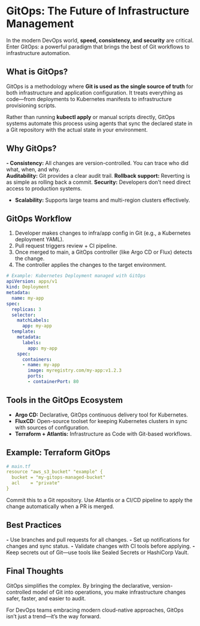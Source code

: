 # **GitOps: The Future of Infrastructure Management**

In the modern DevOps world, **speed, consistency, and security** are critical. Enter GitOps: a powerful paradigm that brings the best of Git workflows to infrastructure automation.  

## **What is GitOps?**

GitOps is a methodology where **Git is used as the single source of truth** for both infrastructure and application configuration. It treats everything as code—from deployments to Kubernetes manifests to infrastructure provisioning scripts. 


Rather than running **kubectl apply** or manual scripts directly, GitOps systems automate this process using agents that sync the declared state in a Git repository with the actual state in your environment. 

## **Why GitOps?**  

**-  Consistency:** All changes are version-controlled. You can trace who did what, when, and why.  
**Auditability:** Git provides a clear audit trail. 
**Rollback support:** Reverting is as simple as rolling back a commit. 
**Security:** Developers don’t need direct access to production systems. 
*  **Scalability:** Supports large teams and multi-region clusters effectively. 

## **GitOps Workflow** 

1. Developer makes changes to infra/app config in Git (e.g., a Kubernetes deployment YAML). 
2. Pull request triggers review + CI pipeline. 
3. Once merged to main, a GitOps controller (like Argo CD or Flux) detects the change. 
4. The controller applies the changes to the target environment. 

```yaml
# Example: Kubernetes Deployment managed with GitOps 
apiVersion: apps/v1 
kind: Deployment 
metadata: 
  name: my-app 
spec: 
  replicas: 3 
  selector: 
    matchLabels: 
      app: my-app 
  template: 
    metadata: 
      labels: 
        app: my-app 
    spec: 
      containers: 
      - name: my-app 
        image: myregistry.com/my-app:v1.2.3 
        ports: 
        - containerPort: 80 
```
 

## **Tools in the GitOps Ecosystem** 

* **Argo CD:** Declarative, GitOps continuous delivery tool for Kubernetes. 
* **FluxCD:** Open-source toolset for keeping Kubernetes clusters in sync with sources of configuration. 
* **Terraform + Atlantis:** Infrastructure as Code with Git-based workflows. 

## **Example: Terraform GitOps**

```yaml
# main.tf 
resource "aws_s3_bucket" "example" { 
  bucket = "my-gitops-managed-bucket" 
  acl    = "private" 
} 

```

Commit this to a Git repository. Use Atlantis or a CI/CD pipeline to apply the change automatically when a PR is merged. 

 

## **Best Practices** 

**-**  Use branches and pull requests for all changes. 
**-**  Set up notifications for changes and sync status. 
**-**  Validate changes with CI tools before applying. 
**-**  Keep secrets out of Git—use tools like Sealed Secrets or HashiCorp Vault. 


## **Final Thoughts**

GitOps simplifies the complex. By bringing the declarative, version-controlled model of Git into operations, you make infrastructure changes safer, faster, and easier to audit. 

For DevOps teams embracing modern cloud-native approaches, GitOps isn’t just a trend—it’s the way forward. 




